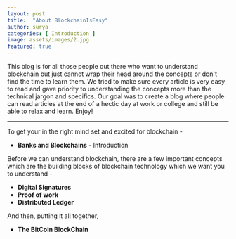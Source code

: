 ```yaml
---
layout: post
title:  "About BlockchainIsEasy"
author: surya
categories: [ Introduction ]
image: assets/images/2.jpg
featured: true
---
```


This blog is for all those people out there who want to understand blockchain but just cannot wrap their head around the concepts or don't find the time to learn them. We tried to make sure every article is very easy to read and gave priority to understanding the concepts more than the technical jargon and specifics. Our goal was to create a blog where people can read articles at the end of a hectic day at work or college and still be able to relax and learn. Enjoy! 

---

To get your in the right mind set and excited for blockchain -

* <b>Banks and Blockchains</b>  - Introduction 

Before we can understand blockchain, there are a few important concepts which are the building blocks of blockchain technology which we want you to understand - 

* <b>Digital Signatures</b>
* <b>Proof of work</b> 
* <b>Distributed Ledger</b>

And then, putting it all together,
* <b>The BitCoin BlockChain</b>
